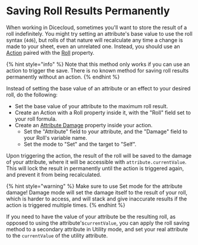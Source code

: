 # Saving Roll Results Permanently

When working in Dicecloud, sometimes you'll want to store the result of a roll indefinitely. You might try setting an attribute's base value to use the roll syntax \(`4d6`\), but rolls of that nature will recalculate any time a change is made to your sheet, even an unrelated one. Instead, you should use an [Action](../documentation-for-properties/action.md) paired with the [Roll](../documentation-for-properties/roll.md) property.

{% hint style="info" %}
Note that this method only works if you can use an action to trigger the save. There is no known method for saving roll results permanently without an action.
{% endhint %}

Instead of setting the base value of an attribute or an effect to your desired roll, do the following:

* Set the base value of your attribute to the maximum roll result.
* Create an Action with a Roll property inside it, with the "Roll" field set to your roll formula.
* Create an [Attribute Damage](../documentation-for-properties/attribute-damage.md) property inside your action.
  * Set the "Attribute" field to your attribute, and the "Damage" field to your Roll's variable name.
  * Set the mode to "Set" and the target to "Self".

Upon triggering the action, the result of the roll will be saved to the damage of your attribute, where it will be accessible with `attribute.currentValue`. This will lock the result in permanently until the action is triggered again, and prevent it from being recalculated.

{% hint style="warning" %}
Make sure to use Set mode for the attribute damage! Damage mode will set the damage itself to the result of your roll, which is harder to access, and will stack and give inaccurate results if the action is triggered multiple times.
{% endhint %}

If you need to have the value of your attribute be the resulting roll, as opposed to using the attribute's`currentValue`, you can apply the roll saving method to a secondary attribute in Utility mode, and set your real attribute to the `currentValue` of the utility attribute.

